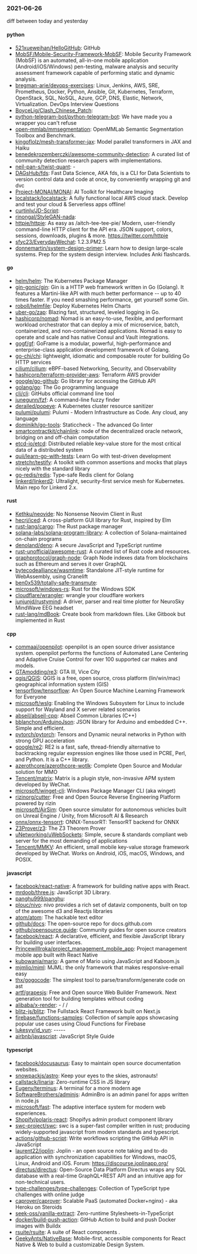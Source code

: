 ### 2021-06-26
diff between today and yesterday

#### python
* [521xueweihan/HelloGitHub](https://github.com/521xueweihan/HelloGitHub):  GitHub 
* [MobSF/Mobile-Security-Framework-MobSF](https://github.com/MobSF/Mobile-Security-Framework-MobSF): Mobile Security Framework (MobSF) is an automated, all-in-one mobile application (Android/iOS/Windows) pen-testing, malware analysis and security assessment framework capable of performing static and dynamic analysis.
* [bregman-arie/devops-exercises](https://github.com/bregman-arie/devops-exercises): Linux, Jenkins, AWS, SRE, Prometheus, Docker, Python, Ansible, Git, Kubernetes, Terraform, OpenStack, SQL, NoSQL, Azure, GCP, DNS, Elastic, Network, Virtualization. DevOps Interview Questions
* [BoyceLig/Clash_Chinese_Patch](https://github.com/BoyceLig/Clash_Chinese_Patch): 
* [python-telegram-bot/python-telegram-bot](https://github.com/python-telegram-bot/python-telegram-bot): We have made you a wrapper you can't refuse
* [open-mmlab/mmsegmentation](https://github.com/open-mmlab/mmsegmentation): OpenMMLab Semantic Segmentation Toolbox and Benchmark.
* [kingoflolz/mesh-transformer-jax](https://github.com/kingoflolz/mesh-transformer-jax): Model parallel transformers in JAX and Haiku
* [benedekrozemberczki/awesome-community-detection](https://github.com/benedekrozemberczki/awesome-community-detection): A curated list of community detection research papers with implementations.
* [neil-pan-s/twist-quant](https://github.com/neil-pan-s/twist-quant): -   
* [DAGsHub/fds](https://github.com/DAGsHub/fds): Fast Data Science, AKA fds, is a CLI for Data Scientists to version control data and code at once, by conveniently wrapping git and dvc
* [Project-MONAI/MONAI](https://github.com/Project-MONAI/MONAI): AI Toolkit for Healthcare Imaging
* [localstack/localstack](https://github.com/localstack/localstack):  A fully functional local AWS cloud stack. Develop and test your cloud & Serverless apps offline!
* [curtinlv/JD-Script](https://github.com/curtinlv/JD-Script): 
* [rinongal/StyleGAN-nada](https://github.com/rinongal/StyleGAN-nada): 
* [httpie/httpie](https://github.com/httpie/httpie): As easy as /aitch-tee-tee-pie/  Modern, user-friendly command-line HTTP client for the API era. JSON support, colors, sessions, downloads, plugins & more. https://twitter.com/httpie
* [sfyc23/EverydayWechat](https://github.com/sfyc23/EverydayWechat): 1.2.3.PM2.5
* [donnemartin/system-design-primer](https://github.com/donnemartin/system-design-primer): Learn how to design large-scale systems. Prep for the system design interview. Includes Anki flashcards.

#### go
* [helm/helm](https://github.com/helm/helm): The Kubernetes Package Manager
* [gin-gonic/gin](https://github.com/gin-gonic/gin): Gin is a HTTP web framework written in Go (Golang). It features a Martini-like API with much better performance -- up to 40 times faster. If you need smashing performance, get yourself some Gin.
* [roboll/helmfile](https://github.com/roboll/helmfile): Deploy Kubernetes Helm Charts
* [uber-go/zap](https://github.com/uber-go/zap): Blazing fast, structured, leveled logging in Go.
* [hashicorp/nomad](https://github.com/hashicorp/nomad): Nomad is an easy-to-use, flexible, and performant workload orchestrator that can deploy a mix of microservice, batch, containerized, and non-containerized applications. Nomad is easy to operate and scale and has native Consul and Vault integrations.
* [gogf/gf](https://github.com/gogf/gf): GoFrame is a modular, powerful, high-performance and enterprise-class application development framework of Golang.
* [go-chi/chi](https://github.com/go-chi/chi): lightweight, idiomatic and composable router for building Go HTTP services
* [cilium/cilium](https://github.com/cilium/cilium): eBPF-based Networking, Security, and Observability
* [hashicorp/terraform-provider-aws](https://github.com/hashicorp/terraform-provider-aws): Terraform AWS provider
* [google/go-github](https://github.com/google/go-github): Go library for accessing the GitHub API
* [golang/go](https://github.com/golang/go): The Go programming language
* [cli/cli](https://github.com/cli/cli): GitHubs official command line tool
* [junegunn/fzf](https://github.com/junegunn/fzf):  A command-line fuzzy finder
* [derailed/popeye](https://github.com/derailed/popeye):  A Kubernetes cluster resource sanitizer
* [pulumi/pulumi](https://github.com/pulumi/pulumi): Pulumi - Modern Infrastructure as Code. Any cloud, any language 
* [dominikh/go-tools](https://github.com/dominikh/go-tools): Staticcheck - The advanced Go linter
* [smartcontractkit/chainlink](https://github.com/smartcontractkit/chainlink): node of the decentralized oracle network, bridging on and off-chain computation
* [etcd-io/etcd](https://github.com/etcd-io/etcd): Distributed reliable key-value store for the most critical data of a distributed system
* [quii/learn-go-with-tests](https://github.com/quii/learn-go-with-tests): Learn Go with test-driven development
* [stretchr/testify](https://github.com/stretchr/testify): A toolkit with common assertions and mocks that plays nicely with the standard library
* [go-redis/redis](https://github.com/go-redis/redis): Type-safe Redis client for Golang
* [linkerd/linkerd2](https://github.com/linkerd/linkerd2): Ultralight, security-first service mesh for Kubernetes. Main repo for Linkerd 2.x.

#### rust
* [Kethku/neovide](https://github.com/Kethku/neovide): No Nonsense Neovim Client in Rust
* [hecrj/iced](https://github.com/hecrj/iced): A cross-platform GUI library for Rust, inspired by Elm
* [rust-lang/cargo](https://github.com/rust-lang/cargo): The Rust package manager
* [solana-labs/solana-program-library](https://github.com/solana-labs/solana-program-library): A collection of Solana-maintained on-chain programs
* [denoland/deno](https://github.com/denoland/deno): A secure JavaScript and TypeScript runtime
* [rust-unofficial/awesome-rust](https://github.com/rust-unofficial/awesome-rust): A curated list of Rust code and resources.
* [graphprotocol/graph-node](https://github.com/graphprotocol/graph-node): Graph Node indexes data from blockchains such as Ethereum and serves it over GraphQL
* [bytecodealliance/wasmtime](https://github.com/bytecodealliance/wasmtime): Standalone JIT-style runtime for WebAssembly, using Cranelift
* [ben0x539/totally-safe-transmute](https://github.com/ben0x539/totally-safe-transmute): 
* [microsoft/windows-rs](https://github.com/microsoft/windows-rs): Rust for the Windows SDK
* [cloudflare/wrangler](https://github.com/cloudflare/wrangler):  wrangle your cloudflare workers
* [junjunjd/rustymind](https://github.com/junjunjd/rustymind): A driver, parser and real time plotter for NeuroSky MindWave EEG headset
* [rust-lang/mdBook](https://github.com/rust-lang/mdBook): Create book from markdown files. Like Gitbook but implemented in Rust

#### cpp
* [commaai/openpilot](https://github.com/commaai/openpilot): openpilot is an open source driver assistance system. openpilot performs the functions of Automated Lane Centering and Adaptive Cruise Control for over 100 supported car makes and models.
* [GTAmodding/re3](https://github.com/GTAmodding/re3): GTA III, Vice City
* [qgis/QGIS](https://github.com/qgis/QGIS): QGIS is a free, open source, cross platform (lin/win/mac) geographical information system (GIS)
* [tensorflow/tensorflow](https://github.com/tensorflow/tensorflow): An Open Source Machine Learning Framework for Everyone
* [microsoft/wslg](https://github.com/microsoft/wslg): Enabling the Windows Subsystem for Linux to include support for Wayland and X server related scenarios
* [abseil/abseil-cpp](https://github.com/abseil/abseil-cpp): Abseil Common Libraries (C++)
* [bblanchon/ArduinoJson](https://github.com/bblanchon/ArduinoJson):  JSON library for Arduino and embedded C++. Simple and efficient.
* [pytorch/pytorch](https://github.com/pytorch/pytorch): Tensors and Dynamic neural networks in Python with strong GPU acceleration
* [google/re2](https://github.com/google/re2): RE2 is a fast, safe, thread-friendly alternative to backtracking regular expression engines like those used in PCRE, Perl, and Python. It is a C++ library.
* [azerothcore/azerothcore-wotlk](https://github.com/azerothcore/azerothcore-wotlk): Complete Open Source and Modular solution for MMO
* [Tencent/matrix](https://github.com/Tencent/matrix): Matrix is a plugin style, non-invasive APM system developed by WeChat.
* [microsoft/winget-cli](https://github.com/microsoft/winget-cli): Windows Package Manager CLI (aka winget)
* [rizinorg/cutter](https://github.com/rizinorg/cutter): Free and Open Source Reverse Engineering Platform powered by rizin
* [microsoft/AirSim](https://github.com/microsoft/AirSim): Open source simulator for autonomous vehicles built on Unreal Engine / Unity, from Microsoft AI & Research
* [onnx/onnx-tensorrt](https://github.com/onnx/onnx-tensorrt): ONNX-TensorRT: TensorRT backend for ONNX
* [Z3Prover/z3](https://github.com/Z3Prover/z3): The Z3 Theorem Prover
* [uNetworking/uWebSockets](https://github.com/uNetworking/uWebSockets): Simple, secure & standards compliant web server for the most demanding of applications
* [Tencent/MMKV](https://github.com/Tencent/MMKV): An efficient, small mobile key-value storage framework developed by WeChat. Works on Android, iOS, macOS, Windows, and POSIX.

#### javascript
* [facebook/react-native](https://github.com/facebook/react-native): A framework for building native apps with React.
* [mrdoob/three.js](https://github.com/mrdoob/three.js): JavaScript 3D Library.
* [panghu999/panghu](https://github.com/panghu999/panghu):  
* [plouc/nivo](https://github.com/plouc/nivo): nivo provides a rich set of dataviz components, built on top of the awesome d3 and Reactjs libraries
* [atom/atom](https://github.com/atom/atom): The hackable text editor
* [github/docs](https://github.com/github/docs): The open-source repo for docs.github.com
* [github/opensource.guide](https://github.com/github/opensource.guide):  Community guides for open source creators
* [facebook/react](https://github.com/facebook/react): A declarative, efficient, and flexible JavaScript library for building user interfaces.
* [PrincewillIroka/project_management_mobile_app](https://github.com/PrincewillIroka/project_management_mobile_app): Project management mobile app built with React Native
* [kubowania/mario](https://github.com/kubowania/mario): A game of Mario using JavaScript and Kaboom.js
* [mjmlio/mjml](https://github.com/mjmlio/mjml): MJML: the only framework that makes responsive-email easy
* [thx/gogocode](https://github.com/thx/gogocode): The simplest tool to parse/transform/generate code on ast
* [artf/grapesjs](https://github.com/artf/grapesjs): Free and Open source Web Builder Framework. Next generation tool for building templates without coding
* [alibaba/x-render](https://github.com/alibaba/x-render):   -  /  / 
* [blitz-js/blitz](https://github.com/blitz-js/blitz): The Fullstack React Framework  built on Next.js
* [firebase/functions-samples](https://github.com/firebase/functions-samples): Collection of sample apps showcasing popular use cases using Cloud Functions for Firebase
* [lukesyy/jd_yun](https://github.com/lukesyy/jd_yun): -----
* [airbnb/javascript](https://github.com/airbnb/javascript): JavaScript Style Guide

#### typescript
* [facebook/docusaurus](https://github.com/facebook/docusaurus): Easy to maintain open source documentation websites.
* [snowpackjs/astro](https://github.com/snowpackjs/astro):  Keep your eyes to the skies, astronauts!
* [callstack/linaria](https://github.com/callstack/linaria): Zero-runtime CSS in JS library
* [Eugeny/terminus](https://github.com/Eugeny/terminus): A terminal for a more modern age
* [SoftwareBrothers/adminjs](https://github.com/SoftwareBrothers/adminjs): AdminBro is an admin panel for apps written in node.js
* [microsoft/fast](https://github.com/microsoft/fast): The adaptive interface system for modern web experiences.
* [Shopify/polaris-react](https://github.com/Shopify/polaris-react): Shopifys admin product component library
* [swc-project/swc](https://github.com/swc-project/swc): swc is a super-fast compiler written in rust; producing widely-supported javascript from modern standards and typescript.
* [actions/github-script](https://github.com/actions/github-script): Write workflows scripting the GitHub API in JavaScript
* [laurent22/joplin](https://github.com/laurent22/joplin): Joplin - an open source note taking and to-do application with synchronization capabilities for Windows, macOS, Linux, Android and iOS. Forum: https://discourse.joplinapp.org/
* [directus/directus](https://github.com/directus/directus): Open-Source Data Platform   Directus wraps any SQL database with a real-time GraphQL+REST API and an intuitive app for non-technical users.
* [type-challenges/type-challenges](https://github.com/type-challenges/type-challenges): Collection of TypeScript type challenges with online judge
* [caprover/caprover](https://github.com/caprover/caprover): Scalable PaaS (automated Docker+nginx) - aka Heroku on Steroids
* [seek-oss/vanilla-extract](https://github.com/seek-oss/vanilla-extract): Zero-runtime Stylesheets-in-TypeScript
* [docker/build-push-action](https://github.com/docker/build-push-action): GitHub Action to build and push Docker images with Buildx
* [rsuite/rsuite](https://github.com/rsuite/rsuite):  A suite of React components .
* [GeekyAnts/NativeBase](https://github.com/GeekyAnts/NativeBase): Mobile-first, accessible components for React Native & Web to build a customizable Design System.
